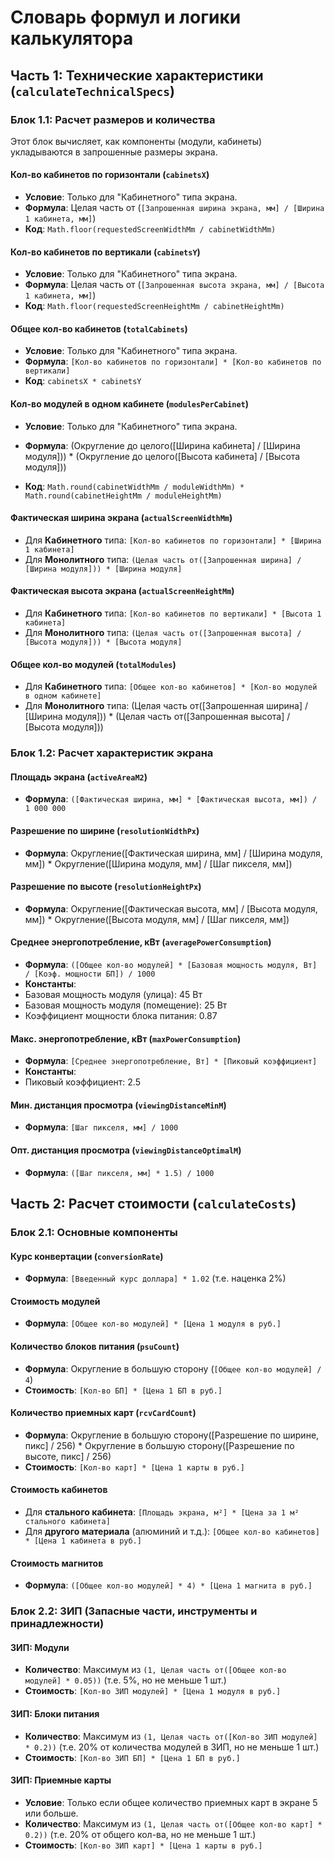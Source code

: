 # Словарь формул и логики калькулятора

## Часть 1: Технические характеристики (`calculateTechnicalSpecs`)

### Блок 1.1: Расчет размеров и количества
Этот блок вычисляет, как компоненты (модули, кабинеты) укладываются в запрошенные размеры экрана.

#### Кол-во кабинетов по горизонтали (`cabinetsX`)
- **Условие**: Только для "Кабинетного" типа экрана.
- **Формула**: Целая часть от (`[Запрошенная ширина экрана, мм] / [Ширина 1 кабинета, мм]`)
- **Код**: `Math.floor(requestedScreenWidthMm / cabinetWidthMm)`

#### Кол-во кабинетов по вертикали (`cabinetsY`)
- **Условие**: Только для "Кабинетного" типа экрана.
- **Формула**: Целая часть от (`[Запрошенная высота экрана, мм] / [Высота 1 кабинета, мм]`)
- **Код**: `Math.floor(requestedScreenHeightMm / cabinetHeightMm)`

#### Общее кол-во кабинетов (`totalCabinets`)
- **Условие**: Только для "Кабинетного" типа экрана.
- **Формула**: `[Кол-во кабинетов по горизонтали] * [Кол-во кабинетов по вертикали]`
- **Код**: `cabinetsX * cabinetsY`

#### Кол-во модулей в одном кабинете (`modulesPerCabinet`)
- **Условие**: Только для "Кабинетного" типа экрана.
- **Формула**: 
(Округление до целого([Ширина кабинета] / [Ширина модуля])) *
(Округление до целого([Высота кабинета] / [Высота модуля]))

- **Код**: `Math.round(cabinetWidthMm / moduleWidthMm) * Math.round(cabinetHeightMm / moduleHeightMm)`

#### Фактическая ширина экрана (`actualScreenWidthMm`)
- Для **Кабинетного** типа: `[Кол-во кабинетов по горизонтали] * [Ширина 1 кабинета]`
- Для **Монолитного** типа: `(Целая часть от([Запрошенная ширина] / [Ширина модуля])) * [Ширина модуля]`

#### Фактическая высота экрана (`actualScreenHeightMm`)
- Для **Кабинетного** типа: `[Кол-во кабинетов по вертикали] * [Высота 1 кабинета]`
- Для **Монолитного** типа: `(Целая часть от([Запрошенная высота] / [Высота модуля])) * [Высота модуля]`

#### Общее кол-во модулей (`totalModules`)
- Для **Кабинетного** типа: `[Общее кол-во кабинетов] * [Кол-во модулей в одном кабинете]`
- Для **Монолитного** типа: 
(Целая часть от([Запрошенная ширина] / [Ширина модуля])) *
(Целая часть от([Запрошенная высота] / [Высота модуля]))

### Блок 1.2: Расчет характеристик экрана

#### Площадь экрана (`activeAreaM2`)
- **Формула**: `([Фактическая ширина, мм] * [Фактическая высота, мм]) / 1 000 000`

#### Разрешение по ширине (`resolutionWidthPx`)
- **Формула**: 
Округление([Фактическая ширина, мм] / [Ширина модуля, мм]) *
Округление([Ширина модуля, мм] / [Шаг пикселя, мм])

#### Разрешение по высоте (`resolutionHeightPx`)
- **Формула**: 
Округление([Фактическая высота, мм] / [Высота модуля, мм]) *
Округление([Высота модуля, мм] / [Шаг пикселя, мм])

#### Среднее энергопотребление, кВт (`averagePowerConsumption`)
- **Формула**: `([Общее кол-во модулей] * [Базовая мощность модуля, Вт] / [Коэф. мощности БП]) / 1000`
- **Константы**:
- Базовая мощность модуля (улица): 45 Вт
- Базовая мощность модуля (помещение): 25 Вт
- Коэффициент мощности блока питания: 0.87

#### Макс. энергопотребление, кВт (`maxPowerConsumption`)
- **Формула**: `[Среднее энергопотребление, Вт] * [Пиковый коэффициент]`
- **Константы**:
- Пиковый коэффициент: 2.5

#### Мин. дистанция просмотра (`viewingDistanceMinM`)
- **Формула**: `[Шаг пикселя, мм] / 1000`

#### Опт. дистанция просмотра (`viewingDistanceOptimalM`)
- **Формула**: `([Шаг пикселя, мм] * 1.5) / 1000`

## Часть 2: Расчет стоимости (`calculateCosts`)

### Блок 2.1: Основные компоненты

#### Курс конвертации (`conversionRate`)
- **Формула**: `[Введенный курс доллара] * 1.02` (т.е. наценка 2%)

#### Стоимость модулей
- **Формула**: `[Общее кол-во модулей] * [Цена 1 модуля в руб.]`

#### Количество блоков питания (`psuCount`)
- **Формула**: Округление в большую сторону (`[Общее кол-во модулей] / 4`)
- **Стоимость**: `[Кол-во БП] * [Цена 1 БП в руб.]`

#### Количество приемных карт (`rcvCardCount`)
- **Формула**: 
Округление в большую сторону([Разрешение по ширине, пикс] / 256) *
Округление в большую сторону([Разрешение по высоте, пикс] / 256)
- **Стоимость**: `[Кол-во карт] * [Цена 1 карты в руб.]`

#### Стоимость кабинетов
- Для **стального кабинета**: `[Площадь экрана, м²] * [Цена за 1 м² стального кабинета]`
- Для **другого материала** (алюминий и т.д.): `[Общее кол-во кабинетов] * [Цена 1 кабинета в руб.]`

#### Стоимость магнитов
- **Формула**: `([Общее кол-во модулей] * 4) * [Цена 1 магнита в руб.]`

### Блок 2.2: ЗИП (Запасные части, инструменты и принадлежности)

#### ЗИП: Модули
- **Количество**: Максимум из `(1, Целая часть от([Общее кол-во модулей] * 0.05))` (т.е. 5%, но не меньше 1 шт.)
- **Стоимость**: `[Кол-во ЗИП модулей] * [Цена 1 модуля в руб.]`

#### ЗИП: Блоки питания
- **Количество**: Максимум из `(1, Целая часть от([Кол-во ЗИП модулей] * 0.2))` (т.е. 20% от количества модулей в ЗИП, но не меньше 1 шт.)
- **Стоимость**: `[Кол-во ЗИП БП] * [Цена 1 БП в руб.]`

#### ЗИП: Приемные карты
- **Условие**: Только если общее количество приемных карт в экране 5 или больше.
- **Количество**: Максимум из `(1, Целая часть от([Общее кол-во карт] * 0.2))` (т.е. 20% от общего кол-ва, но не меньше 1 шт.)
- **Стоимость**: `[Кол-во ЗИП карт] * [Цена 1 карты в руб.]`